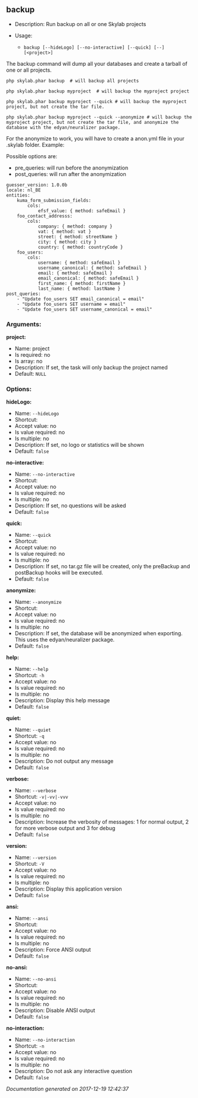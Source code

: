 backup
------

* Description: Run backup on all or one Skylab projects
* Usage:

  * `backup [--hideLogo] [--no-interactive] [--quick] [--] [<project>]`

The <info>backup</info> command will dump all your databases and create a tarball of one or all projects.

```
php skylab.phar backup  # will backup all projects
```                                     
```
php skylab.phar backup myproject  # will backup the myproject project
```                          
```
php skylab.phar backup myproject --quick # will backup the myproject project, but not create the tar file.
```
```
php skylab.phar backup myproject --quick --anonymize # will backup the myproject project, but not create the tar file, and anonymize the database with the edyan/neuralizer package.
```       

For the anonymize to work, you will have to create a anon.yml file in your .skylab folder. Example:

Possible options are:
- pre_queries: will run before the anonymization
- post_queries: will run after the anonymization

```
guesser_version: 1.0.0b
locale: nl_BE
entities:
    kuma_form_submission_fields:
        cols:
            efsf_value: { method: safeEmail }
    foo_contact_addresss:
        cols:
            company: { method: company }
            vat: { method: vat }
            street: { method: streetName }
            city: { method: city }
            country: { method: countryCode }
    foo_users:
        cols:
            username: { method: safeEmail }
            username_canonical: { method: safeEmail }
            email: { method: safeEmail }
            email_canonical: { method: safeEmail }
            first_name: { method: firstName }
            last_name: { method: lastName }
post_queries:
    - "Update foo_users SET email_canonical = email"
    - "Update foo_users SET username = email"
    - "Update foo_users SET username_canonical = email"

```

### Arguments:

**project:**

* Name: project
* Is required: no
* Is array: no
* Description: If set, the task will only backup the project named
* Default: `NULL`

### Options:

**hideLogo:**

* Name: `--hideLogo`
* Shortcut: <none>
* Accept value: no
* Is value required: no
* Is multiple: no
* Description: If set, no logo or statistics will be shown
* Default: `false`

**no-interactive:**

* Name: `--no-interactive`
* Shortcut: <none>
* Accept value: no
* Is value required: no
* Is multiple: no
* Description: If set, no questions will be asked
* Default: `false`

**quick:**

* Name: `--quick`
* Shortcut: <none>
* Accept value: no
* Is value required: no
* Is multiple: no
* Description: If set, no tar.gz file will be created, only the preBackup and postBackup hooks will be executed.
* Default: `false`

**anonymize:**

* Name: `--anonymize`
* Shortcut: <none>
* Accept value: no
* Is value required: no
* Is multiple: no
* Description: If set, the database will be anonymized when exporting. This uses the edyan/neuralizer package.
* Default: `false`

**help:**

* Name: `--help`
* Shortcut: `-h`
* Accept value: no
* Is value required: no
* Is multiple: no
* Description: Display this help message
* Default: `false`

**quiet:**

* Name: `--quiet`
* Shortcut: `-q`
* Accept value: no
* Is value required: no
* Is multiple: no
* Description: Do not output any message
* Default: `false`

**verbose:**

* Name: `--verbose`
* Shortcut: `-v|-vv|-vvv`
* Accept value: no
* Is value required: no
* Is multiple: no
* Description: Increase the verbosity of messages: 1 for normal output, 2 for more verbose output and 3 for debug
* Default: `false`

**version:**

* Name: `--version`
* Shortcut: `-V`
* Accept value: no
* Is value required: no
* Is multiple: no
* Description: Display this application version
* Default: `false`

**ansi:**

* Name: `--ansi`
* Shortcut: <none>
* Accept value: no
* Is value required: no
* Is multiple: no
* Description: Force ANSI output
* Default: `false`

**no-ansi:**

* Name: `--no-ansi`
* Shortcut: <none>
* Accept value: no
* Is value required: no
* Is multiple: no
* Description: Disable ANSI output
* Default: `false`

**no-interaction:**

* Name: `--no-interaction`
* Shortcut: `-n`
* Accept value: no
* Is value required: no
* Is multiple: no
* Description: Do not ask any interactive question
* Default: `false`

*Documentation generated on 2017-12-19 12:42:37*
